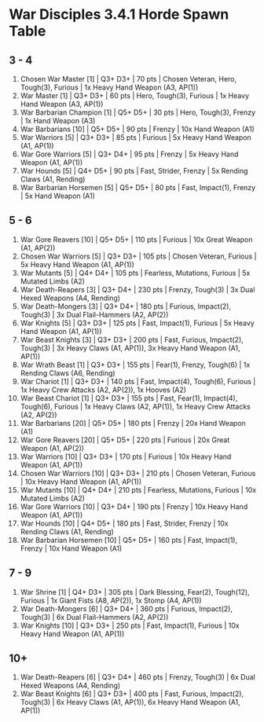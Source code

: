 # War Disciples 3.4.1 Horde Spawn Table

## 3 - 4

1. Chosen War Master [1] | Q3+ D3+ | 70 pts | Chosen Veteran, Hero, Tough(3), Furious | 1x Heavy Hand Weapon (A3, AP(1))
1. War Master [1] | Q3+ D3+ | 60 pts | Hero, Tough(3), Furious | 1x Heavy Hand Weapon (A3, AP(1))
1. War Barbarian Champion [1] | Q5+ D5+ | 30 pts | Hero, Tough(3), Frenzy | 1x Hand Weapon (A3)
1. War Barbarians [10] | Q5+ D5+ | 90 pts | Frenzy | 10x Hand Weapon (A1)
1. War Warriors [5] | Q3+ D3+ | 85 pts | Furious | 5x Heavy Hand Weapon (A1, AP(1))
1. War Gore Warriors [5] | Q3+ D4+ | 95 pts | Frenzy | 5x Heavy Hand Weapon (A1, AP(1))
1. War Hounds [5] | Q4+ D5+ | 90 pts | Fast, Strider, Frenzy | 5x Rending Claws (A1, Rending)
1. War Barbarian Horsemen [5] | Q5+ D5+ | 80 pts | Fast, Impact(1), Frenzy | 5x Hand Weapon (A1)

## 5 - 6

1. War Gore Reavers [10] | Q5+ D5+ | 110 pts | Furious | 10x Great Weapon (A1, AP(2))
1. Chosen War Warriors [5] | Q3+ D3+ | 105 pts | Chosen Veteran, Furious | 5x Heavy Hand Weapon (A1, AP(1))
1. War Mutants [5] | Q4+ D4+ | 105 pts | Fearless, Mutations, Furious | 5x Mutated Limbs (A2)
1. War Death-Reapers [3] | Q3+ D4+ | 230 pts | Frenzy, Tough(3) | 3x Dual Hexed Weapons (A4, Rending)
1. War Death-Mongers [3] | Q3+ D4+ | 180 pts | Furious, Impact(2), Tough(3) | 3x Dual Flail-Hammers (A2, AP(2))
1. War Knights [5] | Q3+ D3+ | 125 pts | Fast, Impact(1), Furious | 5x Heavy Hand Weapon (A1, AP(1))
1. War Beast Knights [3] | Q3+ D3+ | 200 pts | Fast, Furious, Impact(2), Tough(3) | 3x Heavy Claws (A1, AP(1)), 3x Heavy Hand Weapon (A1, AP(1))
1. War Wrath Beast [1] | Q3+ D3+ | 155 pts | Fear(1), Frenzy, Tough(6) | 1x Rending Claws (A6, Rending)
1. War Chariot [1] | Q3+ D3+ | 140 pts | Fast, Impact(4), Tough(6), Furious | 1x Heavy Crew Attacks (A2, AP(2)), 1x Hooves (A2)
1. War Beast Chariot [1] | Q3+ D3+ | 155 pts | Fast, Fear(1), Impact(4), Tough(6), Furious | 1x Heavy Claws (A2, AP(1)), 1x Heavy Crew Attacks (A2, AP(2))
1. War Barbarians [20] | Q5+ D5+ | 180 pts | Frenzy | 20x Hand Weapon (A1)
1. War Gore Reavers [20] | Q5+ D5+ | 220 pts | Furious | 20x Great Weapon (A1, AP(2))
1. War Warriors [10] | Q3+ D3+ | 170 pts | Furious | 10x Heavy Hand Weapon (A1, AP(1))
1. Chosen War Warriors [10] | Q3+ D3+ | 210 pts | Chosen Veteran, Furious | 10x Heavy Hand Weapon (A1, AP(1))
1. War Mutants [10] | Q4+ D4+ | 210 pts | Fearless, Mutations, Furious | 10x Mutated Limbs (A2)
1. War Gore Warriors [10] | Q3+ D4+ | 190 pts | Frenzy | 10x Heavy Hand Weapon (A1, AP(1))
1. War Hounds [10] | Q4+ D5+ | 180 pts | Fast, Strider, Frenzy | 10x Rending Claws (A1, Rending)
1. War Barbarian Horsemen [10] | Q5+ D5+ | 160 pts | Fast, Impact(1), Frenzy | 10x Hand Weapon (A1)

## 7 - 9

1. War Shrine [1] | Q4+ D3+ | 305 pts | Dark Blessing, Fear(2), Tough(12), Furious | 1x Giant Fists (A8, AP(2)), 1x Stomp (A4, AP(1))
1. War Death-Mongers [6] | Q3+ D4+ | 360 pts | Furious, Impact(2), Tough(3) | 6x Dual Flail-Hammers (A2, AP(2))
1. War Knights [10] | Q3+ D3+ | 250 pts | Fast, Impact(1), Furious | 10x Heavy Hand Weapon (A1, AP(1))

## 10+

1. War Death-Reapers [6] | Q3+ D4+ | 460 pts | Frenzy, Tough(3) | 6x Dual Hexed Weapons (A4, Rending)
1. War Beast Knights [6] | Q3+ D3+ | 400 pts | Fast, Furious, Impact(2), Tough(3) | 6x Heavy Claws (A1, AP(1)), 6x Heavy Hand Weapon (A1, AP(1))